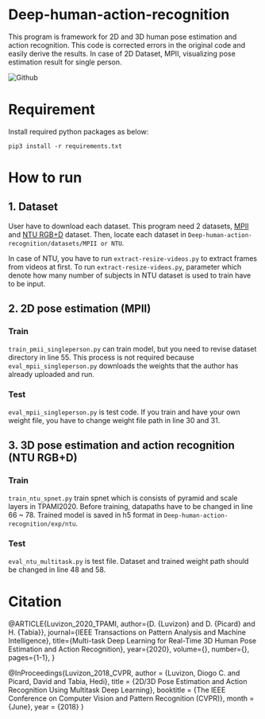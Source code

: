 # Deep-human-action-recognition
This program is framework for 2D and 3D human pose estimation and action recognition.
This code is corrected errors in the original code and easily derive the results. In case of 2D Dataset, MPII, visualizing pose estimation result for single person.

![Github](https://user-images.githubusercontent.com/71116312/92901675-9f4c4b00-f45b-11ea-989c-e7116531289c.png)

# Requirement
Install required python packages as below:

    pip3 install -r requirements.txt


# How to run
## 1. Dataset
User have to download each dataset. This program need 2 datasets, [MPII](http://human-pose.mpi-inf.mpg.de/) and [NTU RGB+D](http://rose1.ntu.edu.sg/datasets/actionrecognition.asp) dataset.
Then, locate each dataset in `Deep-human-action-recognition/datasets/MPII or NTU`.

In case of NTU, you have to run `extract-resize-videos.py` to extract frames from videos at first. To run `extract-resize-videos.py`, parameter which denote how many number of subjects in NTU dataset is used to train have to be input.

## 2. 2D pose estimation (MPII)
### Train
`train_pmii_singleperson.py` can train model, but you need to revise dataset directory in line 55. This process is not required because `eval_mpii_singleperson.py` downloads the weights that the author has already uploaded and run.

### Test
`eval_mpii_singleperson.py` is test code. If you train and have your own weight file, you have to change weight file path in line 30 and 31.

## 3. 3D pose estimation and action recognition (NTU RGB+D)
### Train
`train_ntu_spnet.py` train spnet which is consists of pyramid and scale layers in TPAMI2020. Before training, datapaths have to be changed in line 66 ~ 78. Trained model is saved in h5 format in `Deep-human-action-recognition/exp/ntu`.

### Test
`eval_ntu_multitask.py` is test file. Dataset and trained weight path should be changed in line 48 and 58. 

# Citation
@ARTICLE{Luvizon_2020_TPAMI,
  author={D. {Luvizon} and D. {Picard} and H. {Tabia}},
  journal={IEEE Transactions on Pattern Analysis and Machine Intelligence}, 
  title={Multi-task Deep Learning for Real-Time 3D Human Pose Estimation and Action Recognition}, 
  year={2020},
  volume={},
  number={},
  pages={1-1},
}

@InProceedings{Luvizon_2018_CVPR,
  author = {Luvizon, Diogo C. and Picard, David and Tabia, Hedi},
  title = {2D/3D Pose Estimation and Action Recognition Using Multitask Deep Learning},
  booktitle = {The IEEE Conference on Computer Vision and Pattern Recognition (CVPR)},
  month = {June},
  year = {2018}
}
